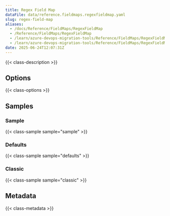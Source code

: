 ```yaml
---
title: Regex Field Map
dataFile: data/reference.fieldmaps.regexfieldmap.yaml
slug: regex-field-map
aliases:
  - /docs/Reference/FieldMaps/RegexFieldMap
  - /Reference/FieldMaps/RegexFieldMap
  - /learn/azure-devops-migration-tools/Reference/FieldMaps/RegexFieldMap
  - /learn/azure-devops-migration-tools/Reference/FieldMaps/RegexFieldMap/index.md
date: 2025-06-24T12:07:31Z
---
```


{{< class-description >}}

## Options

{{< class-options >}}

## Samples

### Sample

{{< class-sample sample="sample" >}}

### Defaults

{{< class-sample sample="defaults" >}}

### Classic

{{< class-sample sample="classic" >}}

## Metadata

{{< class-metadata >}}
